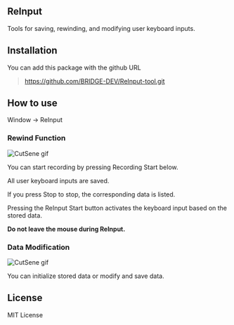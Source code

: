 ## ReInput

Tools for saving, rewinding, and modifying user keyboard inputs.

## Installation

You can add this package with the github URL

> https://github.com/BRIDGE-DEV/ReInput-tool.git

## How to use
Window -> ReInput

### Rewind Function

![CutSene gif](https://user-images.githubusercontent.com/84510455/225046332-fa17c925-e7fa-48be-9540-421a2ccb83b8.gif)

You can start recording by pressing Recording Start below.

All user keyboard inputs are saved.

If you press Stop to stop, the corresponding data is listed.

Pressing the ReInput Start button activates the keyboard input based on the stored data.

**Do not leave the mouse during ReInput.**

### Data Modification

![CutSene gif](https://user-images.githubusercontent.com/84510455/225048255-ce6dea7a-3de4-49cb-8bed-d70043f30941.gif)

You can initialize stored data or modify and save data.

## License

MIT License  
